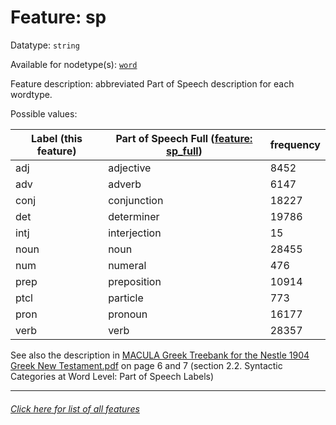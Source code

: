 # Feature: sp

Datatype: `string`

Available for nodetype(s): [`word`](wordnodefeatures.md#readme)

Feature description: abbreviated Part of Speech description for each wordtype.

Possible values:

Label (this feature) | Part of Speech Full ([feature: sp_full](sp_full.md#readme)) | frequency
--- | --- | ---
adj | adjective | 8452
adv | adverb | 6147
conj | conjunction | 18227
det | determiner | 19786
intj | interjection | 15
noun | noun | 28455
num | numeral | 476
prep | preposition | 10914
ptcl | particle | 773
pron | pronoun | 16177
verb | verb | 28357

See also the description in [MACULA Greek Treebank for the Nestle 1904 Greek New Testament.pdf](https://nbviewer.org/github/biblicalhumanities/greek-new-testament/blob/master/syntax-trees/nestle1904/doc/Nestle%201904%20Treebank%20Documentation.pdf) on page 6 and 7 (section 2.2. Syntactic Categories at Word Level: Part of Speech Labels)

---
###### [Click here for list of all features](home.md#readme)
